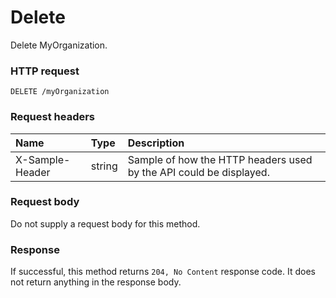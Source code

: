 # Delete

Delete MyOrganization.
### HTTP request
```http
DELETE /myOrganization

```
### Request headers
| Name       | Type | Description|
|:---------------|:--------|:----------|
| X-Sample-Header  | string  | Sample of how the HTTP headers used by the API could be displayed.|

### Request body
Do not supply a request body for this method.


### Response
If successful, this method returns `204, No Content` response code. It does not return anything in the response body.


<!-- uuid: a8c37fba-c590-43c6-9c23-6059296c668e
2015-10-09 18:21:33 UTC -->